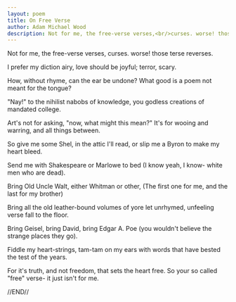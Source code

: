 ```yaml
---
layout: poem
title: On Free Verse
author: Adam Michael Wood
description: Not for me, the free-verse verses,<br/>curses. worse! those terse reverses.
---
```


Not for me, the free-verse verses,
curses. worse! those terse reverses.

I prefer my diction airy,
love should be joyful; terror, scary.

How, without rhyme, can the ear be undone?
What good is a poem not meant for the tongue?

"Nay!" to the nihilist nabobs of knowledge,
you godless creations of mandated college.

Art's not for asking, "now, what might this mean?"
It's for wooing and warring, and all things between.

So give me some Shel, in the attic I'll read,
or slip me a Byron to make my heart bleed.

Send me with Shakespeare or Marlowe to bed
(I know yeah, I know- white men who are dead).

Bring Old Uncle Walt, either Whitman or other,
(The first one for me, and the last for my brother)

Bring all the old leather-bound volumes of yore
let unrhymed, unfeeling verse fall to the floor.

Bring Geisel, bring David, bring Edgar A. Poe
(you wouldn't believe the strange places they go).

Fiddle my heart-strings, tam-tam on my ears
with words that have bested the test of the years.

For it's truth, and not freedom, that sets the heart free.
So your so called "free" verse- it just isn't for me.

//END//